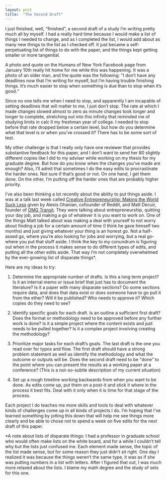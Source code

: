 ```yaml
---
layout: post
title:  "The Second Draft"
---
```


I just finished, well, “finished”, a second draft of a study I’m writing pretty much all by myself. I had a really hard time because I would make a list of things I needed to change, and as I completed the list, I would add about as many new things to the list as I checked off. It just became a self-perpetuating list of things to do with the paper, and the things kept getting smaller or more tangential.

A photo and quote on the Humans of New York Facebook page from January 10th really hit home for me while this was happening. It was a photo of an older man, and the quote was the following: "I don’t have any deadlines now that I’m writing for myself, but I’m having trouble finishing things. It’s much easier to stop when something is due than to stop when it’s good.“

Since no one tells me when I need to stop, and apparently I am incapable of setting deadlines that will matter to me, I just don’t stop. The rate at which I made changes slowed almost to zero as minute changes took longer and longer to complete, stretching out into this infinity that reminded me of studying limits in calc II my freshman year of college. I needed to stop before that rate dropped below a certain level, but how do you determine what that level is or when you’ve crossed it? There has to be some sort of test.

My other challenge is that I really only have one reviewer that provides substantive feedback for this paper, and I don’t want to send her 80 slightly different copies like I did to my adviser while working on my thesis for my graduate degree. But how do you know when the changes you’ve made are enough? Also, I’ll admit that sometimes I do the easy edits to procrastinate the harder ones. Not sure if that’s good or not. On one hand, I get them done. On the other, I’m putting off the harder ones that are probably higher priority.

I’ve also been thinking a lot recently about the ability to put things aside. I was at a talk last week called [Creative Entrepreneurship: Making the World Suck Less](http://www.walkerart.org/calendar/2014/creative-entrepreneurship-making-world-suck-l) given by Alexis Ohanian, cofounder of Reddit, and Matt Decuir, founder of [OMG Transit](http://omgtransit.com/). They were talking about entrepreneurship, quitting your day job, and making a go of whatever it is you want to work on. One of the things Matt talked about was making a deal with yourself to not worry about finding a job for a certain amount of time (I think he gave himself two months) and just giving whatever your thing is an honest go. Not a half-assed go, where you’re also looking for jobs and worrying, but a real go- where you put that stuff aside. I think the key to my conundrum is figuring out when in the process it makes sense to do different types of edits, and putting all the other edits aside. That way I’m not completely overwhelmed by the ever-growing list of disparate things*.

Here are my ideas to try:

1. Determine the appropriate number of drafts. Is this a long term project? Is it an internal memo or issue brief that just has to document the literature? Is it a paper with many disparate sections? Do some sections require data, and does that data exist or does someone have to go pull it from the ether? Will it be published? Who needs to approve it? Which copies do they need to see?

2. Identify specific goals for each draft. Is an outline a sufficient first draft? Does the format or methodology need to be approved before any further work is done? Is it a simple project where the content exists and just needs to be pulled together? Is it a complex project involving creating the methodology?

3. Prioritize major tasks for each draft’s goals. The last draft is the one you read over for typos and flow. The first draft should have a strong problem statement as well as identify the methodology and what the outcome or outputs will be. Does the second draft need to be "done” to the point where you can present the results as a working paper at a conference? (This is a not-so-subtle description of my current situation)

4. Set up a rough timeline working backwards from when you want to be done. As edits come up, put them on a post-it and stick it where in the process it best fits. Deal with it only when it is time for that stage of the process.

Each project I do teaches me more skills and tools to deal with whatever kinds of challenges come up in all kinds of projects I do. I’m hoping that I’ve learned something by jotting this down that will help me see things more clearly and be able to chose not to spend a week on five edits for the next draft of this paper.

*A note about lists of disparate things: I had a professor in graduate school who would often make lists on the white board, and for a while I couldn’t tell why but the lists just confused me. Each element made sense, the topic of the list made sense, but for some reason they just didn’t sit right. One day I realized it was because the things weren’t the same type, it was as if she was putting numbers in a list with letters. After I figured that out, I was much more relaxed about the lists. I blame my math degree and the study of sets for this one.

